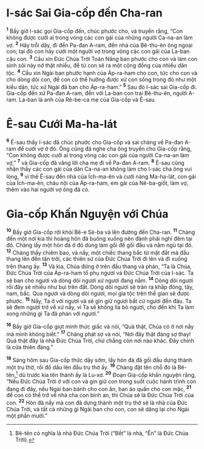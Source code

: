# I-sác Sai Gia-cốp đến Cha-ran
<sup><b>1</b></sup> Bấy giờ I-sác gọi Gia-cốp đến, chúc phước cho, và truyền rằng, “Con không được cưới ai trong vòng các con gái của những người Ca-na-an làm vợ. <sup><b>2</b></sup> Hãy trỗi dậy, đi đến Pa-đan A-ram, đến nhà của Bê-thu-ên ông ngoại con; tại đó con hãy cưới một người vợ trong vòng các con gái của La-ban cậu con. <sup><b>3</b></sup> Cầu xin Ðức Chúa Trời Toàn Năng ban phước cho con và làm con sinh sôi nảy nở thật nhiều, để từ con sẽ ra một cộng đồng của nhiều dân tộc. <sup><b>4</b></sup> Cầu xin Ngài ban phước hạnh của Áp-ra-ham cho con, tức cho con và cho dòng dõi con, để con có thể hưởng được xứ con sống trong đó như một kiều dân, tức xứ Ngài đã ban cho Áp-ra-ham.” <sup><b>5</b></sup> Sau đó I-sác sai Gia-cốp đi. Gia-cốp đến xứ Pa-đan A-ram, đến với La-ban con trai Bê-thu-ên, người A-ram. La-ban là anh của Rê-be-ca mẹ của Gia-cốp và Ê-sau.

# Ê-sau Cưới Ma-ha-lát
<sup><b>6</b></sup> Ê-sau thấy I-sác đã chúc phước cho Gia-cốp và sai chàng về Pa-đan A-ram để cưới vợ ở đó. Ông cũng đã nghe cha ông truyền cho Gia-cốp rằng, “Con không được cưới ai trong vòng các con gái của người Ca-na-an làm vợ,” <sup><b>7</b></sup> và Gia-cốp đã vâng lời cha mẹ đi về Pa-đan A-ram. <sup><b>8</b></sup> Ê-sau cũng nhận thấy các con gái của dân Ca-na-an không làm cho I-sác cha ông vui lòng, <sup><b>9</b></sup> vì thế Ê-sau đến nhà của Ích-ma-ên và cưới nàng Ma-ha-lát, con gái của Ích-ma-ên, cháu nội của Áp-ra-ham, em gái của Nê-ba-giốt, làm vợ, thêm vào hai người vợ ông đã có.

# Gia-cốp Khấn Nguyện với Chúa
<sup><b>10</b></sup> Bấy giờ Gia-cốp rời khỏi Bê-e Sê-ba và lên đường đến Cha-ran. <sup><b>11</b></sup> Chàng đến một nơi kia thì hoàng hôn đã buông xuống nên đành phải nghỉ đêm tại đó. Chàng lấy một hòn đá ở đó dùng làm gối để gối đầu và nằm ngủ tại đó. <sup><b>12</b></sup> Chàng thấy chiêm bao, và nầy, một chiếc thang bắc từ mặt đất mà đầu thang lên đến tận trời, các thiên sứ của Ðức Chúa Trời đi lên và đi xuống trên thang ấy. <sup><b>13</b></sup> Và kìa, Chúa đứng ở trên đầu thang và phán, “Ta là Chúa, Ðức Chúa Trời của Áp-ra-ham tổ phụ ngươi và Ðức Chúa Trời của I-sác. Ta sẽ ban cho ngươi và dòng dõi ngươi xứ ngươi đang nằm. <sup><b>14</b></sup> Dòng dõi ngươi rồi đây sẽ nhiều như bụi trên đất. Dòng dõi ngươi sẽ tràn ra khắp đông, tây, nam, bắc. Qua ngươi và dòng dõi ngươi, mọi gia tộc trên thế gian sẽ được phước. <sup><b>15</b></sup> Nầy, Ta ở với ngươi và sẽ gìn giữ ngươi bất cứ ngươi đến đâu. Ta sẽ đem ngươi trở về xứ nầy, vì Ta sẽ không lìa bỏ ngươi, cho đến khi Ta làm xong những gì Ta đã phán với ngươi.”

<sup><b>16</b></sup> Bấy giờ Gia-cốp giựt mình thức giấc và nói, “Quả thật, Chúa có ở nơi nầy mà mình không biết.” <sup><b>17</b></sup> Chàng phát sợ và nói, “Nơi đây thật đáng sợ thay! Quả thật đây là nhà Ðức Chúa Trời, chứ chẳng còn nơi nào khác. Ðây chính là cửa thiên đàng.”

<sup><b>18</b></sup> Sáng hôm sau Gia-cốp thức dậy sớm, lấy hòn đá đã gối đầu dựng thành một trụ thờ, rồi đổ dầu lên đầu trụ thờ ấy. <sup><b>19</b></sup> Chàng đặt tên chỗ đó là Bê-tên,[^1-1eea17cd-1318-4205-abc7-72d0c82138b1] dù trước kia tên thành ấy là Lu-xơ. <sup><b>20</b></sup> Ðoạn Gia-cốp khấn nguyện rằng, “Nếu Ðức Chúa Trời ở với con và gìn giữ con trong suốt cuộc hành trình con đang đi đây, nếu Ngài ban bánh cho con ăn, ban áo quần cho con mặc, <sup><b>21</b></sup> để con có thể trở về nhà cha con bình an, thì Chúa sẽ là Ðức Chúa Trời của con. <sup><b>22</b></sup> Hòn đá nầy mà con đã dựng thành một trụ thờ sẽ là nhà của Ðức Chúa Trời, và tất cả những gì Ngài ban cho con, con sẽ dâng lại cho Ngài một phần mười.”

[^1-1eea17cd-1318-4205-abc7-72d0c82138b1]: Bê-tên có nghĩa là nhà Ðức Chúa Trời (“Bết” là nhà, “Ên” là Ðức Chúa Trời).